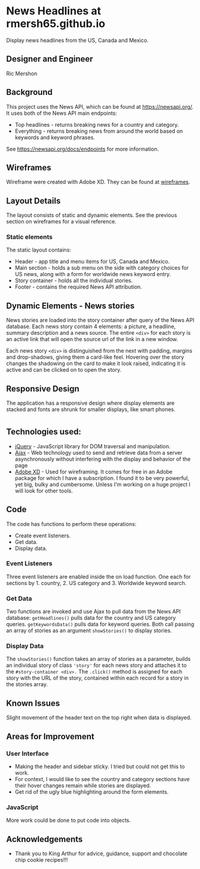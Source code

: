 # News Headlines at rmersh65.github.io
Display news headlines from the US, Canada and Mexico.

## Designer and Engineer
Ric Mershon

## Background
This project uses the News API, which can be found at https://newsapi.org/. It uses both of the News API main endpoints:

* Top headlines - returns breaking news for a country and category.
* Everything - returns breaking news from around the world based on keywords and keyword phrases.

See https://newsapi.org/docs/endpoints for more information.

## Wireframes
Wireframe were created with Adobe XD. They can be found at [wireframes](https://xd.adobe.com/view/cc534d99-fba5-4fc9-525b-4cb79c5e129a-ba62/).

## Layout Details
The layout consists of static and dynamic elements. See the previous section on wireframes for a visual reference.

### Static elements
The static layout contains:

* Header - app title and menu items for US, Canada and Mexico.
* Main section - holds a sub menu on the side with category choices for US news, along with a form for worldwide news keyword entry.
* Story container - holds all the individual stories.
* Footer - contains the required News API attribution.

## Dynamic Elements - News stories
News stories are loaded into the story container after query of the News API database. Each news story contain 4 elements: a picture, a headline, summary description and a news source. The entire `<div>` for each story is an active link that will open the source url of the link in a new window.

Each news story `<div>` is distinguished from the next with padding, margins and drop-shadows, giving them a card-like feel. Hovering over the story changes the shadowing on the card to make it look raised, indicating it is active and can be clicked on to open the story.

## Responsive Design
The application has a responsive design where display elements are stacked and fonts are shrunk for smaller displays, like smart phones.

#
## Technologies used:

* [jQuery](https://jquery.com/) - JavaScript library for DOM traversal and manipulation.
* [Ajax](https://api.jquery.com/jquery.ajax/) - Web technology used to send and retrieve data from a server asynchronously without interfering with the display and behavior of the page
* [Adobe XD](https://www.adobe.com/products/xd.html?sdid=12B9F15S&mv=Search&ef_id=CjwKCAiAvonyBRB7EiwAadauqWmOixI61Qf9ss2N6uknIujAN22N8Qc4_AZqnOFY4PI0PFRsFicQCxoC30oQAvD_BwE:G:s&s_kwcid=AL!3085!3!315233774109!e!!g!!adobe%20xd) - Used for wireframing. It comes for free in an Adobe package for which I have a subscription. I found it to be very powerful, yet big, bulky and cumbersome. Unless I'm working on a huge project I will look for other tools.

## Code
The code has functions to perform these operations:
* Create event listeners.
* Get data.
* Display data.

### Event Listeners
Three event listeners are enabled inside the on load function. One each for sections by 1. country, 2. US category and 3. Worldwide keyword search.

### Get Data
Two functions are invoked and use Ajax to pull data from the News API database: `getHeadlines()` pulls data for the country and US category queries. `getKeywordsData()` pulls data for keyword queries. Both call passing an array of stories as an argument `showStories()` to display stories.

### Display Data
The `showStories()` function takes an array of stories as a parameter, builds an individual story of class `'story'` for each news story and attaches it to the `#story-container <div>.` The `.click()` method is assigned for each story with the URL of the story, contained within each record for a story in the stories array.

## Known Issues
Slight movement of the header text on the top right when data is displayed.

## Areas for Improvement

### User Interface
* Making the header and sidebar sticky. I tried but could not get this to work.
* For context, I would like to see the country and category sections have their hover changes remain while stories are displayed.
* Get rid of the ugly blue highlighting around the form elements.

### JavaScript
More work could be done to put code into objects.

## Acknowledgements

* Thank you to King Arthur for advice, guidance, support and chocolate chip cookie recipes!!!
